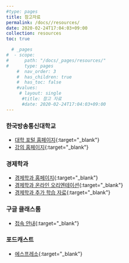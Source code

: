 ```yaml
---
#type: pages
title: 참고자료
permalink: /docs//resources/
date: 2020-02-24T17:04:03+09:00
collection: resources
toc: true

  # _pages
#  - scope:
#      path: "/docs/_pages/resources/"
#      type: pages
	#  nav_order: 3
	#  has_children: true
	#  has_toc: false
    #values:
     # layout: single
	  #title: 참고 자료
	  #date: 2020-02-24T17:04:03+09:00
---
```

### 한국방송통신대학교
- [대학 포털 홈페이지](https://knou.ac.kr){:target="_blank"}
- [강의 홈페이지](https://ucampus.knou.ac.kr/){:target="_blank"}


### 경제학과
- [경제학과 홈페이지](https://econ.knou.ac.kr){:target="_blank"}
- [경제학과 온라인 오리엔테이션](https://sites.google.com/econ.knou.ac.kr/orientation/home){:target="_blank"}
- [경제학과 추가 학습 자료](https://sites.google.com/knou.ac.kr/econlecture/home){:target="_blank"}


### 구글 클래스룸
- [접속 안내](https://sites.google.com/knou.ac.kr/econlecture/home/gsuite){:target="_blank"}

### 포드캐스트
- [에스프레소](https://www.edwith.org/espresso-covid19){:target="_blank"}
